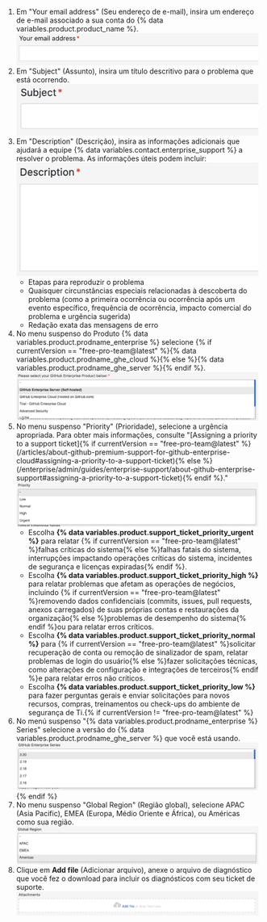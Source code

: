 1. Em "Your email address" (Seu endereço de e-mail), insira um endereço de e-mail associado a sua conta do {% data variables.product.product_name %}. ![Campo para seu endereço de email](/assets/images/enterprise/support/support-ticket-email-address-field.png)
1. Em "Subject" (Assunto), insira um título descritivo para o problema que está ocorrendo. ![Campo Subject (Assunto)](/assets/images/enterprise/support/support-ticket-subject-field.png)
1. Em "Description" (Descrição), insira as informações adicionais que ajudará a equipe {% data variables.contact.enterprise_support %} a resolver o problema. As informações úteis podem incluir: ![Campo Description (Descrição)](/assets/images/enterprise/support/support-ticket-description-field.png)
    - Etapas para reproduzir o problema
    - Quaisquer circunstâncias especiais relacionadas à descoberta do problema (como a primeira ocorrência ou ocorrência após um evento específico, frequência de ocorrência, impacto comercial do problema e urgência sugerida)
    - Redação exata das mensagens de erro
1. No menu suspenso do Produto {% data variables.product.prodname_enterprise %} selecione {% if currentVersion == "free-pro-team@latest" %}{% data variables.product.prodname_ghe_cloud %}{% else %}{% data variables.product.prodname_ghe_server %}{% endif %}. ![Menu suspenso Priority (Prioridade)](/assets/images/enterprise/support/support-ticket-ghe-product.png)
1. No menu suspenso "Priority" (Prioridade), selecione a urgência apropriada. Para obter mais informações, consulte "[Assigning a priority to a support ticket]{% if currentVersion == "free-pro-team@latest" %}(/articles/about-github-premium-support-for-github-enterprise-cloud#assigning-a-priority-to-a-support-ticket){% else %}(/enterprise/admin/guides/enterprise-support/about-github-enterprise-support#assigning-a-priority-to-a-support-ticket){% endif %}." ![Menu suspenso Priority (Prioridade)](/assets/images/enterprise/support/support-ticket-priority.png)
    - Escolha **{% data variables.product.support_ticket_priority_urgent %}** para relatar {% if currentVersion == "free-pro-team@latest" %}falhas críticas do sistema{% else %}falhas fatais do sistema, interrupções impactando operações críticas do sistema, incidentes de segurança e licenças expiradas{% endif %}.
    - Escolha **{% data variables.product.support_ticket_priority_high %}** para relatar problemas que afetam as operações de negócios, incluindo {% if currentVersion == "free-pro-team@latest" %}removendo dados confidenciais (commits, issues, pull requests, anexos carregados) de suas próprias contas e restaurações da organização{% else %}problemas de desempenho do sistema{% endif %}ou para relatar erros críticos.
    - Escolha **{% data variables.product.support_ticket_priority_normal %}** para {% if currentVersion == "free-pro-team@latest" %}solicitar recuperação de conta ou remoção de sinalizador de spam, relatar problemas de login do usuário{% else %}fazer solicitações técnicas, como alterações de configuração e integrações de terceiros{% endif %}e para relatar erros não críticos.
    - Escolha **{% data variables.product.support_ticket_priority_low %}** para fazer perguntas gerais e enviar solicitações para novos recursos, compras, treinamentos ou check-ups do ambiente de segurança de Ti.{% if currentVersion != "free-pro-team@latest" %}
1. No menú suspenso "{% data variables.product.prodname_enterprise %} Series" selecione a versão do {% data variables.product.prodname_ghe_server %} que você está usando. ![{% data variables.product.prodname_enterprise %} Series drop-down menu](/assets/images/enterprise/support/support-ticket-ghes-series.png)
{% endif %}
1. No menu suspenso "Global Region" (Região global), selecione APAC (Asia Pacific), EMEA (Europa, Médio Oriente e África), ou Américas como sua região. ![Menu suspenso Global Region (Região global)](/assets/images/enterprise/support/support-ticket-global-region.png)
1. Clique em **Add file** (Adicionar arquivo), anexe o arquivo de diagnóstico que você fez o download para incluir os diagnósticos com seu ticket de suporte. ![Botão Add file (Adicionar arquivo)](/assets/images/enterprise/support/support-ticket-add-file.png)
